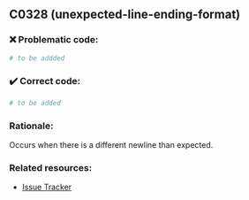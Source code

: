 ## C0328 (unexpected-line-ending-format)

### :x: Problematic code:

```python
# to be addded
```

### :heavy_check_mark: Correct code:

```python
# to be added
```

### Rationale:

Occurs when there is a different newline than expected.

### Related resources:

- [Issue Tracker](https://github.com/PyCQA/pylint/issues?q=is%3Aissue+%22unexpected-line-ending-format%22+OR+%22C0328%22)
